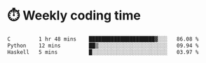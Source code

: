 
# :stopwatch: Weekly coding time
<!--START_SECTION:waka-->

```txt
C         1 hr 48 mins    █████████████████████▓░░░   86.08 %
Python    12 mins         ██▒░░░░░░░░░░░░░░░░░░░░░░   09.94 %
Haskell   5 mins          █░░░░░░░░░░░░░░░░░░░░░░░░   03.97 %
```

<!--END_SECTION:waka-->


<!-- <p> <img src="https://github-readme-stats.vercel.app/api?username=cozgerest&show_icons=true&hide_border=false" />  </p> -->

